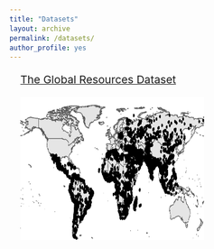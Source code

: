 ```yaml
---
title: "Datasets"
layout: archive
permalink: /datasets/
author_profile: yes
---
```


<style>
.thumbnail {
    background-color: black;
    height: 200px;
    display: inline-block;
    background-size: cover;
    background-position: center;
    background-repeat: no-repeat;
}
</style>

<style>
.thumbnail1 {
    background-color: black;
    height: 228px;
    display: inline-block;
    background-size: cover;
    background-position: center;
    background-repeat: no-repeat;
}
</style>

<style>
.thumbnail2 {
    background-color: black;
    height: 254px;
    display: inline-block;
    background-size: cover;
    background-position: center;
    background-repeat: no-repeat;
}
</style>

<style>
    h2, p {
       margin: 1em;
    }
</style>

<style>
.card {
  margin-bottom: 0.25em;
  padding: 0.75em;
}
</style>

<style>
.cards {
  max-width: 100%;
  margin: 0 auto;
  display: grid;
  grid-gap: 0.25em;
}
</style>

<style>
@media (min-width: 700px) {
  .cards { grid-template-columns: repeat(2, 1fr); }
}
</style>


<p style="font-size: 14.5pt; text-align: left; margin-bottom: 0.0em;"><a href="https://mikedenly.com/research/natural-resources-conflict">The Global Resources Dataset</a></p>

<p style="font-size: 14.5pt; text-align: left; margin-bottom: 0.5em;"><a href="https://mikedenly.com/research/natural-resources-conflict"><img src="/images/world_nr.png" class="thumbnail2" style="width: 70%;"></a></p>





